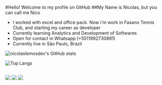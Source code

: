 #Hello! Welcome to my profile on GitHub
##My Name is Nicolas, but you can call me Nico
<!--
**nicolaslemosdev/nicolaslemosdev** is a ✨ _special_ ✨ repository because its `README.md` (this file) appears on your GitHub profile.
-->


-  I worked with excel and office pack. Now i'm work in Fasano Tennis Club, and starting my career as developer
-  Currently learning Analytics and Development of Softwares
-  Open for contact in Whatsapp (+5511992730881)
-  Currently live in São Paulo, Brazil

![nicolaslemosdev's GitHub stats](https://github-readme-stats.vercel.app/api?username=nicolaslemosdev&show_icons=true&theme=tokyonight)

![Top Langs](https://github-readme-stats.vercel.app/api/top-langs/?username=nicolaslemosdev&layout=compact)

##

<div> 
  
  <a href="https://instagram.com/nplemoss" target="_blank"><img src="https://img.shields.io/badge/-Instagram-%23E4405F?style=for-the-badge&logo=instagram&logoColor=white" target="_blank"></a>
  <a href = "mailto:lemospnicolas@gmail.com"><img src="https://img.shields.io/badge/-Gmail-%23333?style=for-the-badge&logo=gmail&logoColor=white" target="_blank"></a>
  <a href="https://https://www.linkedin.com/in/nicolas-pereira-lemos-9013ba194" target="_blank"><img src="https://img.shields.io/badge/-LinkedIn-%230077B5?style=for-the-badge&logo=linkedin&logoColor=white" target="_blank"></a> 
  
</div>
